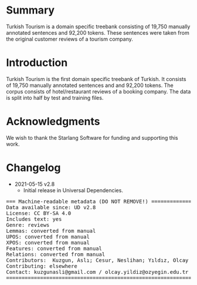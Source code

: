 # Summary

Turkish Tourism is a domain specific treebank consisting of 19,750 manually annotated sentences and 92,200 tokens. These sentences were taken from the original customer reviews of a tourism company.

# Introduction
Turkish Tourism is the first domain specific treebank of Turkish. It consists of 19,750 manually annotated sentences and and 92,200 tokens. The corpus consists of hotel/restaurant reviews of a booking company. 
The data is split into half by test and training files.


# Acknowledgments

We wish to thank the Starlang Software for funding and supporting this work.


# Changelog

* 2021-05-15 v2.8
  * Initial release in Universal Dependencies.


<pre>
=== Machine-readable metadata (DO NOT REMOVE!) ================================
Data available since: UD v2.8
License: CC BY-SA 4.0
Includes text: yes
Genre: reviews
Lemmas: converted from manual
UPOS: converted from manual
XPOS: converted from manual
Features: converted from manual
Relations: converted from manual
Contributors:  Kuzgun, Aslı; Cesur, Neslihan; Yıldız, Olcay Taner; Kuyrukçu, Oğuzhan; Marşan, Büşra; Arıcan, Bilge Nas; Kara, Neslihan; Aslan, Deniz Baran; Sanıyar, Ezgi; Asmazoğlu, Cengiz
Contributing: elsewhere
Contact: kuzgunasli@gmail.com / olcay.yildiz@ozyegin.edu.tr 
===============================================================================
</pre>
